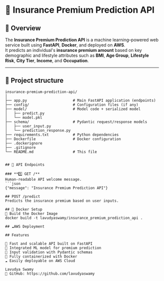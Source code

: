 # 🧠 Insurance Premium Prediction API

## 🚀 Overview
The **Insurance Premium Prediction API** is a machine learning–powered web service built using **FastAPI**, **Docker**, and deployed on **AWS**.  
It predicts an individual's **insurance premium amount** based on key demographic and lifestyle attributes such as **BMI**, **Age Group**, **Lifestyle Risk**, **City Tier**, **Income**, and **Occupation**.

---

## 📁 Project structure
```text
insurance-premium-prediction-api/
│
├── app.py                     # Main FastAPI application (endpoints)
├── config/                    # Configuration files (if any)
├── model/                     # Model code + serialized model
│   ├── predict.py
│   └── model.pkl
├── schema/                    # Pydantic request/response models
│   ├── user_input.py
│   └── prediction_response.py
├── requirements.txt           # Python dependencies
├── Dockerfile                 # Docker configuration
├── .dockerignore
├── .gitignore
└── README.md                  # This file


## 🧩 API Endpoints

### **1️⃣ GET /**
Human-readable API welcome message.
```json
{"message": "Insurance Premium Prediction API"}

## POST /predict
Predicts the insurance premium based on user inputs.

## 🐳 Docker Setup
🧱 Build the Docker Image
docker build -t lavudyaswamy/insurance_premium_prediction_api .

## ☁️AWS Deployment

## Features

🚀 Fast and scalable API built on FastAPI
🤖 Integrated ML model for premium prediction
🧾 Input validation with Pydantic schemas
🐳 Fully containerized with Docker
☁️ Easily deployable on AWS Cloud

Lavudya Swamy
🐙 GitHub: https://github.com/lavudyaswamy



